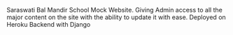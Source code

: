 Saraswati Bal Mandir School Mock Website.
Giving Admin access to all the major content on the site with the ability to update it with ease.
Deployed on Heroku
Backend with Django
